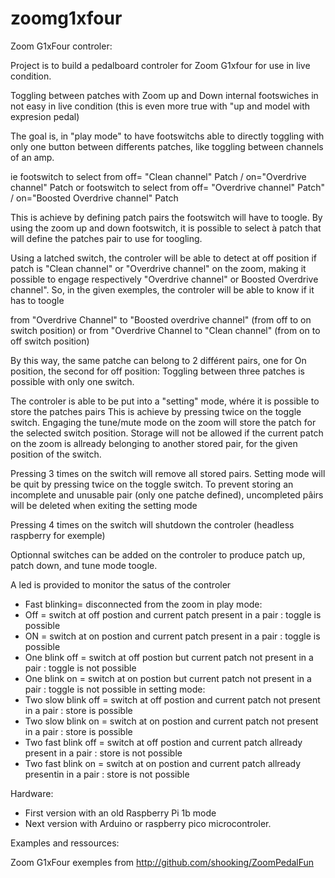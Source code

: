 # zoomg1xfour

Zoom G1xFour controler:

Project is to build a pedalboard controler for Zoom G1xfour for use in live condition.

Toggling between patches with Zoom up and Down internal footswiches in not easy in live condition (this is even more true with "up and model with expresion pedal)

The goal is, in "play mode" to have footswitchs able to directly toggling with only one button between differents patches, like toggling between channels of an amp.

ie footswitch to select from off= "Clean channel" Patch / on="Overdrive channel" Patch
or footswitch to select from off= "Overdrive channel" Patch" / on="Boosted Overdrive channel" Patch

This is achieve by defining patch pairs the footswitch will have to toogle.
By using the zoom up and down footswitch, it is possible to select à patch that will define the patches pair to use for toogling.

Using a latched switch, the controler will be able to detect at off position if patch is "Clean channel" or "Overdrive channel" on the zoom,
making it possible to engage respectively "Overdrive channel" or Boosted Overdrive channel".
So, in the given exemples, the controler will be able to know if it has to toogle

from "Overdrive Channel" to "Boosted overdrive channel" (from off to on switch position)
or
from "Overdrive Channel to "Clean channel" (from on to off switch position)

By this way, the same patche can belong to 2 différent pairs, one for On position, the second for off position: Toggling between three patches is possible with only one switch. 


The controler is able to be put into a "setting" mode, whére it is possible to store the patches pairs
This is achieve by pressing twice on the toggle switch.
Engaging the tune/mute mode on the zoom will store the patch for the selected switch position.
Storage will not be allowed if the current patch on the zoom is allready belonging to another stored pair, for the given position of the switch. 

Pressing 3 times on the switch will remove all stored pairs.
Setting mode will be quit by pressing twice on the toggle switch.
To prevent storing an incomplete and unusable pair (only one patche defined), uncompleted pâirs will be deleted when exiting the setting mode 

Pressing 4 times on the switch will shutdown the controler (headless raspberry for exemple)

Optionnal switches can be added on the controler to produce patch up, patch down, and tune mode toogle.

A led is provided to monitor the satus of the controler
- Fast blinking= disconnected from the zoom
in play mode:
- Off = switch at off postion and current patch present in a pair : toggle is possible
- ON = switch at on postion and current patch present in a pair : toggle is possible
- One blink off = switch at off postion but current patch not present in a pair : toggle is not possible
- One blink on = switch at on postion but current patch not present in a pair : toggle is not possible
in setting mode:
- Two slow blink off = switch at off postion and current patch not present in a pair : store is possible
- Two slow blink on = switch at on postion and current patch not present in a pair : store is possible
- Two fast blink off = switch at off postion and current patch allready present in a pair : store is not possible
- Two fast blink on = switch at on postion and current patch allready presentin in a pair : store is not possible

Hardware:
- First version with an old Raspberry Pi 1b mode
- Next version with Arduino or raspberry pico microcontroler.

Examples and ressources:

Zoom G1xFour exemples from http://github.com/shooking/ZoomPedalFun
